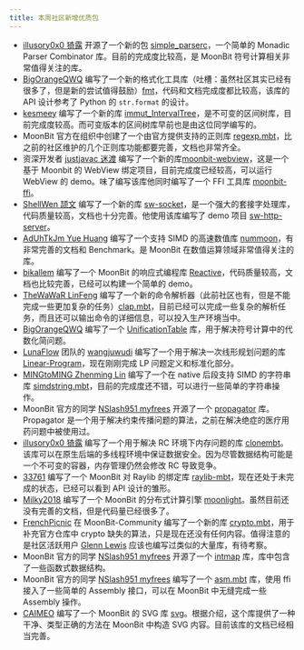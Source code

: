 ```yaml
---
title: 本周社区新增优质包
---
```


- [illusory0x0 猗露](https://github.com/illusory0x0) 开源了一个新的包 [simple_parserc](https://github.com/moonbit-community/simple_parserc)，一个简单的 Monadic Parser Combinator 库。目前的完成度比较高，是 MoonBit 符号计算相关非常值得关注的库。
- [BigOrangeQWQ](https://github.com/BigOrangeQWQ) 编写了一个新的格式化工具库（吐槽：虽然社区其实已经有很多了，但是新的尝试值得鼓励）[fmt](https://github.com/moonbit-community/fmt)，代码和文档完成度都比较高，该库的 API 设计参考了 Python 的 `str.format` 的设计。
- [kesmeey](https://github.com/kesmeey) 编写了一个新的库 [immut_IntervalTree](https://github.com/moonbit-community/immut_IntervalTree)，是不可变的区间树库，目前完成度较高。而可变版本的区间树库早前也是由这位同学编写的。
- MoonBit 官方在组织中创建了一个由官方提供支持的正则库 [regexp.mbt](https://github.com/moonbitlang/regexp.mbt)，比之前的社区维护的几个正则库功能都要完善，文档也非常齐全。
- 资深开发者 [justjavac 迷渡](https://github.com/justjavac) 编写了一个新的库[moonbit-webview](https://github.com/justjavac/moonbit-webview)，这是一个基于 Moonbit 的 WebView 绑定项目，目前完成度已经较高，可以运行 WebView 的 demo。味了编写该库他同时编写了一个 FFI 工具库 [moonbit-ffi](https://github.com/justjavac/moonbit-ffi)。
- [ShellWen 颉文](https://github.com/ShellWen) 编写了一个新的库 [sw-socket](https://github.com/moonbit-community/sw-socket)，是一个强大的套接字处理库，代码质量较高，文档也十分完善。他使用该库编写了 demo 项目 [sw-http-server](https://github.com/moonbit-community/sw-http-server)。
- [AdUhTkJm Yue Huang](https://github.com/AdUhTkJm) 编写了一个支持 SIMD 的高速数值库 [nummoon](https://github.com/AdUhTkJm/nummoon)，有非常完善的文档和 Benchmark。是 MoonBit 在数值运算领域非常值得关注的库。
- [bikallem](https://github.com/bikallem) 编写了一个 MoonBit 的响应式编程库 [Reactive](https://github.com/bikallem/reactive)，代码质量较高，文档也比较完善，已经可以构建一个简单的 demo。
- [TheWaWaR LinFeng](https://github.com/TheWaWaR) 编写了一个新的命令解析器（此前社区也有，但是不能完成一些更加复杂的任务）[clap.mbt](https://github.com/TheWaWaR/clap.mbt)，目前已经可以完成一些复杂的解析任务，而且还可以输出命令的详细信息，可以投入生产环境当中。
- [BigOrangeQWQ](https://github.com/BigOrangeQWQ) 编写了一个 [UnificationTable](https://github.com/BigOrangeQWQ/UnificationTable) 库，用于解决符号计算中的代数化简问题。
- [LunaFlow](https://github.com/Luna-Flow) 团队的 [wangjuwudi](https://github.com/wangjuwudi) 编写了一个用于解决一次线形规划问题的库 [Linear-Program](https://github.com/wangjuwudi/Linear-program)，现在刚刚完成 LP 问题定义和标准化部分。
- [MINGtoMING Zhenming Lin](https://github.com/MINGtoMING) 编写了一个在 native 后段支持 SIMD 的字符串库 [simdstring.mbt](https://github.com/MINGtoMING/simdstring.mbt)，目前的完成度还不错，可以进行一些简单的字符串操作。
- MoonBit 官方的同学 [NSlash951 myfrees](https://github.com/myfreess) 开源了一个 [propagator](https://github.com/myfreess/propagator) 库。Propagator 是一个用于解决约束传播问题的算法，之前在解决绝症的医疗用药问题中被使用过。
- [illusory0x0 猗露](https://github.com/illusory0x0) 编写了一个用于解决 RC 环境下内存问题的库 [clonembt](https://github.com/illusory0x0/clone.mbt)。该库可以在原生后端的多线程环境中保证数据安全。因为尽管数据结构可能是一个不可变的容器，内存管理仍然会修改 RC 导致竞争。
- [33761](https://github.com/33761) 编写了一个 MoonBit 对 Raylib 的绑定库 [raylib-mbt](https://github.com/moonbit-community/raylib-mbt)，现在还处于未完成的状态，已经可以看到 API 设计的雏形。
- [Milky2018](https://github.com/Milky2018) 编写了一个 MoonBit 的分布式计算引擎 [moonlight](https://github.com/Milky2018/moonlight)。虽然目前还没有完善的文档，但是代码量已经很多了。
- [FrenchPicnic](https://github.com/FrenchPicnic) 在 MoonBit-Community 编写了一个新的库 [crypto.mbt](https://github.com/moonbit-community/crypto.mbt)，用于补充官方仓库中 crypto 缺失的算法，只是现在还没有任何内容。值得注意的是社区活跃用户 [Glenn Lewis](https://github.com/gmlewis) 应该也编写过类似的大量库，有待考察。
- MoonBit 官方的同学 [NSlash951 myfrees](https://github.com/myfreess) 开源了一个 [intmap](https://github.com/myfreess/intmap) 库，库中包含了一些函数式数据结构。
- MoonBit 官方的同学 [NSlash951 myfrees](https://github.com/myfreess) 编写了一个 [asm.mbt](https://github.com/myfreess/asm.mbt) 库，使用 ffi 接入了一些简单的 Assembly 接口，可以在 MoonBit 中无缝完成一些 Assembly 操作。
- [CAIMEO](http) 编写了一个 MoonBit 的 SVG 库 [svg](https://github.com/CAIMEOX/svg)。根据介绍，这个库提供了一种干净、类型正确的方法在 MoonBit 中构造 SVG 内容。目前该库的文档已经相当完善。
